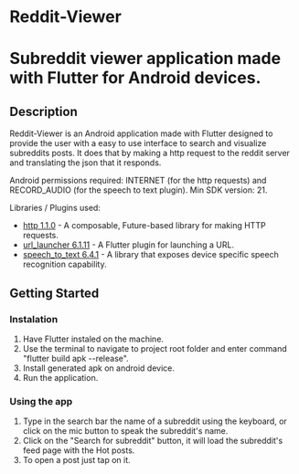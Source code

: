 # Reddit-Viewer
Subreddit viewer application made with Flutter for Android devices.
=======

## Description
Reddit-Viewer is an Android application made with Flutter designed to provide the user with a easy to use interface to search and visualize subreddits posts.
It does that by making a http request to the reddit server and translating the json that it responds. 

Android permissions required: INTERNET (for the http requests) and RECORD_AUDIO (for the speech to text plugin).
Min SDK version: 21.

Libraries / Plugins used:
- [http 1.1.0](https://pub.dev/packages/http) - A composable, Future-based library for making HTTP requests.
- [url_launcher 6.1.11](https://pub.dev/packages/url_launcher) - A Flutter plugin for launching a URL.
- [speech_to_text 6.4.1](https://pub.dev/packages/speech_to_text) - A library that exposes device specific speech recognition capability.

## Getting Started

### Instalation

1. Have Flutter instaled on the machine.
2. Use the terminal to navigate to project root folder and enter command "flutter build apk --release". 
3. Install generated apk on android device.
4. Run the application.

### Using the app

1. Type in the search bar the name of a subreddit using the keyboard, or click on the mic button to speak the subreddit's name.
2. Click on the "Search for subreddit" button, it will load the subreddit's feed page with the Hot posts.
3. To open a post just tap on it.